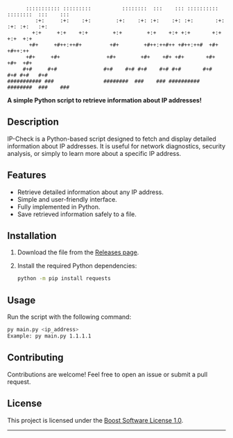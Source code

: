 
```
      ::::::::::: :::::::::          ::::::::  :::    ::: :::::::::: ::::::::  :::    ::: 
         :+:     :+:    :+:        :+:    :+: :+:    :+: :+:       :+:    :+: :+:   :+:
        +:+     +:+    +:+        +:+        +:+    +:+ +:+       +:+        +:+  +:+
       +#+     +#++:++#+         +#+        +#++:++#++ +#++:++#  +#+        +#++:++
      +#+     +#+               +#+        +#+    +#+ +#+       +#+        +#+  +#+
     #+#     #+#               #+#    #+# #+#    #+# #+#       #+#    #+# #+#   #+#
########### ###                ########  ###    ### ########## ########  ###    ###       
   ```

**A simple Python script to retrieve information about IP addresses!**

## Description

IP-Check is a Python-based script designed to fetch and display detailed information about IP addresses. It is useful for network diagnostics, security analysis, or simply to learn more about a specific IP address.

## Features

- Retrieve detailed information about any IP address.
- Simple and user-friendly interface.
- Fully implemented in Python.
- Save retrieved information safely to a file.

## Installation

1. Download the file from the [Releases page](https://github.com/IDname-git/IP-Check/releases).

2. Install the required Python dependencies:
   ```bash
   python -m pip install requests
   ```

## Usage

Run the script with the following command:
```bash
py main.py <ip_address>
Example: py main.py 1.1.1.1
```


## Contributing

Contributions are welcome! Feel free to open an issue or submit a pull request.

## License

This project is licensed under the [Boost Software License 1.0](LICENSE).

---
